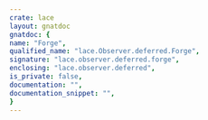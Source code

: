 ```yaml
---
crate: lace
layout: gnatdoc
gnatdoc: {
name: "Forge",
qualified_name: "lace.Observer.deferred.Forge",
signature: "lace.observer.deferred.forge",
enclosing: "lace.observer.deferred",
is_private: false,
documentation: "",
documentation_snippet: "",
}
---
```

